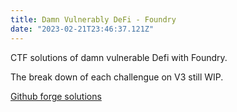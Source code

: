 ```yaml
---
title: Damn Vulnerably DeFi - Foundry 
date: "2023-02-21T23:46:37.121Z"
---
```


CTF solutions of damn vulnerable Defi with Foundry.

The break down of each challengue on V3 still WIP.

[Github forge solutions](https://github.com/danielles0xG/damn-vulnerable-defi-foundry)

